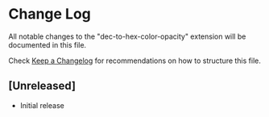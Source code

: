 # Change Log

All notable changes to the "dec-to-hex-color-opacity" extension will be documented in this file.

Check [Keep a Changelog](http://keepachangelog.com/) for recommendations on how to structure this file.

## [Unreleased]

- Initial release